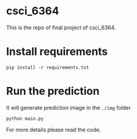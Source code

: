 # csci_6364
This is the repo of final project of csci_6364.

# Install requirements
```
pip install -r requirements.txt
```

# Run the prediction

It will generate prediction image in the ```./img``` folder
```
python main.py
```

For more details please read the code.
